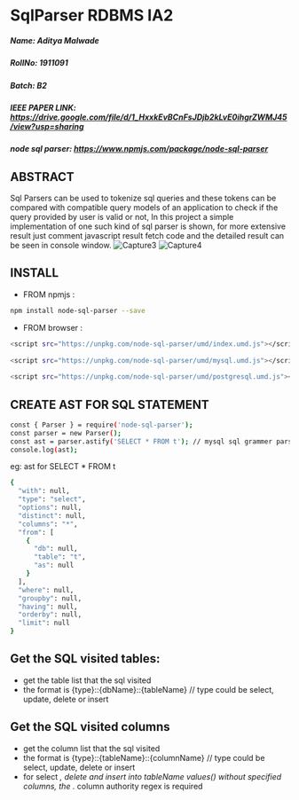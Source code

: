 # SqlParser RDBMS IA2 #
#####  Name: Aditya Malwade #####
##### RollNo: 1911091 #####
##### Batch: B2 #####
##### IEEE PAPER LINK: https://drive.google.com/file/d/1_HxxkEvBCnFsJDjb2kLvE0ihgrZWMJ45/view?usp=sharing #####
##### node sql parser: https://www.npmjs.com/package/node-sql-parser #####
## ABSTRACT ##
Sql Parsers can be used to tokenize sql queries and these tokens can be compared with compatible query models of an application to check if the query provided by user is valid or not, In this project a simple implementation of one such kind of sql parser is shown, for more extensive result just comment javascript result fetch code and the detailed result can be seen in console window.
![Capture3](https://user-images.githubusercontent.com/69159108/115992915-bc4e1c80-a5ed-11eb-9eaf-9737c9b58f47.PNG)
![Capture4](https://user-images.githubusercontent.com/69159108/115992878-93c62280-a5ed-11eb-8b5a-3327b9687b99.PNG)
## INSTALL ##
* FROM npmjs : 
``` bash 
npm install node-sql-parser --save 
```
* FROM browser :
``` bash
<script src="https://unpkg.com/node-sql-parser/umd/index.umd.js"></script>
 
<script src="https://unpkg.com/node-sql-parser/umd/mysql.umd.js"></script>
 
<script src="https://unpkg.com/node-sql-parser/umd/postgresql.umd.js"></script> 
```
## CREATE AST FOR SQL STATEMENT ##
``` bash
const { Parser } = require('node-sql-parser');
const parser = new Parser();
const ast = parser.astify('SELECT * FROM t'); // mysql sql grammer parsed by default
console.log(ast);
```
eg: ast for SELECT * FROM t
``` bash
{
  "with": null,
  "type": "select",
  "options": null,
  "distinct": null,
  "columns": "*",
  "from": [
    {
      "db": null,
      "table": "t",
      "as": null
    }
  ],
  "where": null,
  "groupby": null,
  "having": null,
  "orderby": null,
  "limit": null
}
```
## Get the SQL visited tables: ## 
* get the table list that the sql visited
* the format is {type}::{dbName}::{tableName} // type could be select, update, delete or insert

## Get the SQL visited columns ##
* get the column list that the sql visited
* the format is {type}::{tableName}::{columnName} // type could be select, update, delete or insert
* for select *, delete and insert into tableName values() without specified columns, the .* column authority regex is required
